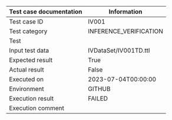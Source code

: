 | Test case documentation |      Information       |
| ----------------------- | ---------------------- |
| Test case ID            | IV001                  |
| Test category           | INFERENCE_VERIFICATION |
| Test                    |                        |
| Input test data         | IVDataSet/IV001TD.ttl  |
| Expected result         | True                   |
| Actual result           | False                  |
| Executed on             | 2023-07-04T00:00:00    |
| Environment             | GITHUB                 |
| Execution result        | FAILED                 |
| Execution comment       |                        |
